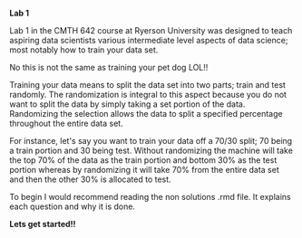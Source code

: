 **Lab 1**

Lab 1 in the CMTH 642 course at Ryerson University was designed to teach aspiring data scientists various intermediate level aspects of data science; most notably how to train your data set.



No this is not the same as training your pet dog LOL!!



Training your data means to split the data set into two parts; train and test randomly. The randomization is integral to this aspect because you do not want to split the data by simply taking a set portion of the data. Randomizing the selection allows the data to split a specified percentage throughout the entire data set. 

For instance, let's say you want to train your data off a 70/30 split; 70 being a train portion and 30 being test. Without randomizing the machine will take the top 70% of the data as the train portion and bottom 30% as the test portion whereas by randomizing it will take 70% from the entire data set and then the other 30% is allocated to test.



To begin I would recommend reading the non solutions .rmd file. It explains each question and why it is done.



**Lets get started!!**